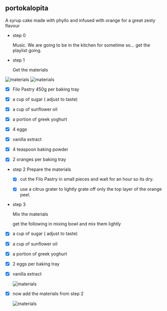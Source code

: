 ## portokalopita


 A syrup cake made with phyllo and infused with orange for a great zesty flavour 
 
 
 
* step 0


    Music. We are going to be in the kitchen for sometime so... get the playlist going.
 
 
* step 1
 
    Get the materials 


![materials](https://github.com/mamonu/portokalopita/raw/master/pics/DSC_0117.JPG)
![materials](https://github.com/mamonu/portokalopita/raw/master/pics/DSC_0118.JPG)

- [x] Filo Pastry 450g per baking tray
- [x] a cup of sugar ( adjust to taste)
- [x] a cup of sunflower oil
- [x] a portion of greek yoghurt
- [x] 4 eggs
- [x] vanilla extract
- [x] 4 teaspoon baking powder 
- [x] 2 oranges per baking tray


* step 2
  Prepare the materials

  - [x] cut the Filo Pastry in small pieces and wait for an hour so its dry.

  - [x] use a citrus grater to lightly grate off only the top layer of the orange peel.    


* step 3
 
    Mix the materials 
    
    get the following in mixing bowl and mix them lightly 
    
    

- [x] a cup of sugar ( adjust to taste)
- [x] a cup of sunflower oil
- [x] a portion of greek yoghurt
- [x] 2 eggs per baking tray
- [x] vanilla extract

   ![materials](https://github.com/mamonu/portokalopita/raw/master/pics/DSC_0119.JPG)

- [x] now add the materials from step 2

    ![materials](https://github.com/mamonu/portokalopita/raw/master/pics/DSC_0120.JPG)
    
    
 


